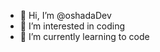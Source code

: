 - 👋 Hi, I’m @oshadaDev
- 👀 I’m interested in coding
- 🌱 I’m currently learning to code

<!--This is an special README.md file because this will be appeared in your main page-->